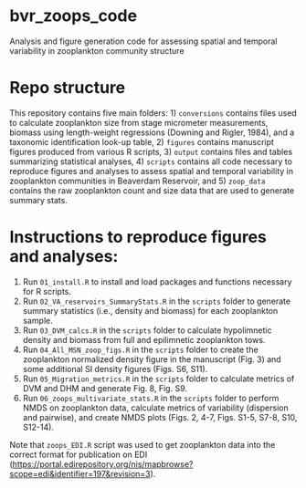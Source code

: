 # bvr_zoops_code

Analysis and figure generation code for assessing spatial and temporal variability in zooplankton community structure

# Repo structure

This repository contains five main folders: 1) `conversions` contains files used to calculate zooplankton size from stage micrometer measurements, biomass using length-weight regressions (Downing and Rigler, 1984), and a taxonomic identification look-up table, 2) `figures` contains manuscript figures produced from various R scripts, 3) `output` contains files and tables summarizing statistical analyses, 4) `scripts` contains all code necessary to reproduce figures and analyses to assess spatial and temporal variability in zooplankton communities in Beaverdam Reservoir, and 5) `zoop_data` contains the raw zooplankton count and size data that are used to generate summary stats.

# Instructions to reproduce figures and analyses:

1.  Run `01_install.R` to install and load packages and functions necessary for R scripts.
2.  Run `02_VA_reservoirs_SummaryStats.R` in the `scripts` folder to generate summary statistics (i.e., density and biomass) for each zooplankton sample.
3.  Run `03_DVM_calcs.R` in the `scripts` folder to calculate hypolimnetic density and biomass from full and epilimnetic zooplankton tows.
4.  Run `04_All_MSN_zoop_figs.R` in the `scripts` folder to create the zooplankton normalized density figure in the manuscript (Fig. 3) and some additional SI density figures (Figs. S6, S11).
5.  Run `05_Migration_metrics.R` in the `scripts` folder to calculate metrics of DVM and DHM and generate Fig. 8, Fig. S9.
6.  Run `06_zoops_multivariate_stats.R` in the `scripts` folder to perform NMDS on zooplankton data, calculate metrics of variability (dispersion and pairwise), and create NMDS plots (Figs. 2, 4-7, Figs. S1-5, S7-8, S10, S12-14).

Note that `zoops_EDI.R` script was used to get zooplankton data into the correct format for publication on EDI (<https://portal.edirepository.org/nis/mapbrowse?scope=edi&identifier=197&revision=3>).
